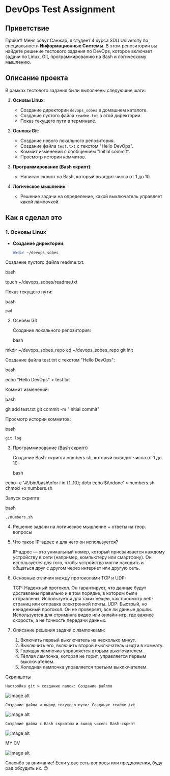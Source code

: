 # DevOps Test Assignment

## Приветствие

Привет! Меня зовут Санжар, я студент 4 курса SDU University по специальности **Информационные Системы**. В этом репозитории вы найдете решение тестового задания по DevOps, которое включает задачи по Linux, Git, программированию на Bash и логическому мышлению.

## Описание проекта

В рамках тестового задания были выполнены следующие шаги:

1. **Основы Linux**:
   - Создание директории `devops_sobes` в домашнем каталоге.
   - Создание пустого файла `readme.txt` в этой директории.
   - Показ текущего пути в терминале.

2. **Основы Git**:
   - Создание нового локального репозитория.
   - Создание файла `test.txt` с текстом "Hello DevOps".
   - Коммит изменений с сообщением "Initial commit".
   - Просмотр истории коммитов.

3. **Программирование (Bash скрипт)**:
   - Написан скрипт на Bash, который выводит числа от 1 до 10.

4. **Логическое мышление**:
   - Решение задачи на определение, какой выключатель управляет какой лампочкой.

## Как я сделал это

### 1. Основы Linux

- **Создание директории**:
  ```bash
  mkdir ~/devops_sobes

Создание пустого файла readme.txt:

bash

touch ~/devops_sobes/readme.txt

Показ текущего пути:

bash

    pwd

2. Основы Git

    Создание локального репозитория:

    bash

mkdir ~/devops_sobes_repo
cd ~/devops_sobes_repo
git init

Создание файла test.txt с текстом "Hello DevOps":

bash

echo "Hello DevOps" > test.txt

Коммит изменений:

bash

git add test.txt
git commit -m "Initial commit"

Просмотр истории коммитов:

bash

    git log

3. Программирование (Bash скрипт)

    Создание Bash-скрипта numbers.sh, который выводит числа от 1 до 10:

    bash

echo -e '#!/bin/bash\nfor i in {1..10}; do\n    echo $i\ndone' > numbers.sh
chmod +x numbers.sh

Запуск скрипта:

bash

    ./numbers.sh

4. Решение задачи на логическое мышление + ответы на теор. вопросы 

1. Что такое IP-адрес и для чего он используется?

    IP-адрес — это уникальный номер, который присваивается каждому устройству в сети (например, компьютеру или смартфону). Он используется для того, чтобы устройства могли      находить и общаться друг с другом через интернет или другую сеть.

2. Основные отличия между протоколами TCP и UDP:

    TCP: Надежный протокол. Он гарантирует, что данные будут доставлены правильно и в том порядке, в котором были отправлены. Используется для таких вещей, как просмотр веб-страниц или отправка электронной почты.
    UDP: Быстрый, но ненадежный протокол. Он не проверяет, все ли данные дошли. Используется для стриминга видео или онлайн-игр, где важнее скорость, а не точность передачи данных.

3. Описание решения задачи с лампочками:

    1. Включить первый выключатель на несколько минут.
    2. Выключить его, включить второй выключатель и идти в комнату.
    3. Горящая лампочка управляется вторым выключателем.
    4. Тёплая лампочка, которая не горит, управляется первым выключателем.
    5. Холодная лампочка управляется третьим выключателем.

Скриншоты

    Настройка git и создание папок: Создание файлов
![image alt](https://github.com/etozhegatito/devops_git/blob/651d5b8447e1cded55fb5bdc8b8fd76fb4071275/1.png)

    Создание файла и вывод текущего пути: Создание readme.txt

![image alt](https://github.com/etozhegatito/devops_git/blob/651d5b8447e1cded55fb5bdc8b8fd76fb4071275/2.png)

    Создание файла с Bash скриптом и вывод чисел: Bash-скрипт

![image alt](https://github.com/etozhegatito/devops_git/blob/651d5b8447e1cded55fb5bdc8b8fd76fb4071275/3.png)


MY CV

![image alt](https://github.com/etozhegatito/devops_git/blob/a86701a5546f89197e21f6ab136b7db83b804740/My%20Resume-1-1.png)


Спасибо за внимание! Если у вас есть вопросы или предложения, буду рад обсудить их. 😊




